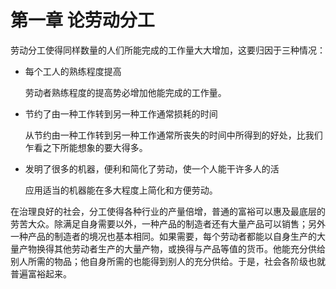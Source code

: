 # 第一章 论劳动分工

劳动分工使得同样数量的人们所能完成的工作量大大增加，这要归因于三种情况：

- 每个工人的熟练程度提高

  劳动者熟练程度的提高势必增加他能完成的工作量。

- 节约了由一种工作转到另一种工作通常损耗的时间

  从节约由一种工作转到另一种工作通常所丧失的时间中所得到的好处，比我们乍看之下所能想象的要大得多。

- 发明了很多的机器，便利和简化了劳动，使一个人能干许多人的活

  应用适当的机器能在多大程度上简化和方便劳动。


在治理良好的社会，分工使得各种行业的产量倍增，普通的富裕可以惠及最底层的劳苦大众。除满足自身需要以外，一种产品的制造者还有大量产品可以销售；另外一种产品的制造者的境况也基本相同。如果需要，每个劳动者都能以自身生产的大量产物换得其他劳动者生产的大量产物，或换得与产品等值的货币。他能充分供给别人所需的物品；他自身所需的也能得到别人的充分供给。于是，社会各阶级也就普遍富裕起来。

